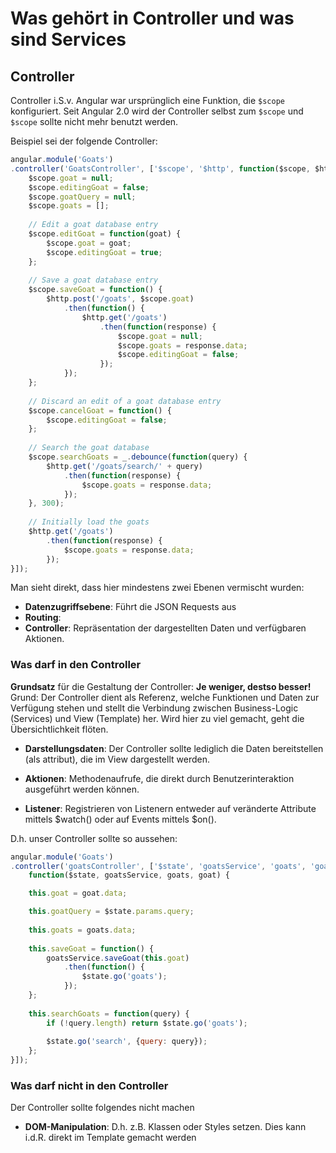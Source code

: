 # Was gehört in Controller und was sind Services

## Controller

Controller i.S.v. Angular war ursprünglich eine Funktion, die `$scope` konfiguriert. Seit Angular 2.0 wird
der Controller selbst zum `$scope` und `$scope` sollte nicht mehr benutzt werden.

Beispiel sei der folgende Controller:

```js
angular.module('Goats') 
.controller('GoatsController', ['$scope', '$http', function($scope, $http) { 
    $scope.goat = null;
    $scope.editingGoat = false;
    $scope.goatQuery = null;
    $scope.goats = [];
    
    // Edit a goat database entry
    $scope.editGoat = function(goat) {
        $scope.goat = goat;
        $scope.editingGoat = true;
    };
    
    // Save a goat database entry
    $scope.saveGoat = function() {
        $http.post('/goats', $scope.goat)
            .then(function() {
                $http.get('/goats')
                    .then(function(response) {
                        $scope.goat = null;
                        $scope.goats = response.data;
                        $scope.editingGoat = false;
                    });
            });
    };
    
    // Discard an edit of a goat database entry
    $scope.cancelGoat = function() {
        $scope.editingGoat = false;
    };
    
    // Search the goat database
    $scope.searchGoats = _.debounce(function(query) {
        $http.get('/goats/search/' + query)
            .then(function(response) {
                $scope.goats = response.data;
            });
    }, 300);
    
    // Initially load the goats
    $http.get('/goats')
        .then(function(response) {
            $scope.goats = response.data;
        });
}]);
```

Man sieht direkt, dass hier mindestens zwei Ebenen vermischt wurden:

* __Datenzugriffsebene__: Führt die JSON Requests aus
* __Routing__: 
* __Controller__: Repräsentation der dargestellten Daten und verfügbaren Aktionen.

### Was darf in den Controller

__Grundsatz__ für die Gestaltung der Controller: __Je weniger, destso besser!__ Grund: Der Controller dient als
Referenz, welche Funktionen und Daten zur Verfügung stehen und stellt die Verbindung zwischen Business-Logic (Services) und
View (Template) her. Wird hier zu viel gemacht, geht die Übersichtlichkeit flöten.

* __Darstellungsdaten__: 
    Der Controller sollte lediglich die Daten bereitstellen (als attribut), 
    die im View dargestellt werden.
    
* __Aktionen__: 
    Methodenaufrufe, die direkt durch Benutzerinteraktion ausgeführt werden können.
    
* __Listener__:
    Registrieren von Listenern entweder auf veränderte Attribute mittels $watch() oder auf
    Events mittels $on().

D.h. unser Controller sollte so aussehen:

```js
angular.module('Goats')
.controller('goatsController', ['$state', 'goatsService', 'goats', 'goat',
    function($state, goatsService, goats, goat) {

    this.goat = goat.data;

    this.goatQuery = $state.params.query;
    
    this.goats = goats.data;
    
    this.saveGoat = function() {
        goatsService.saveGoat(this.goat)
            .then(function() {
                $state.go('goats');
            });
    };
    
    this.searchGoats = function(query) {
        if (!query.length) return $state.go('goats');
    
        $state.go('search', {query: query});
    };
}]);

```

### Was darf nicht in den Controller

Der Controller sollte folgendes nicht machen

* __DOM-Manipulation__: 
    D.h. z.B. Klassen oder Styles setzen. Dies kann i.d.R. direkt im Template gemacht werden


